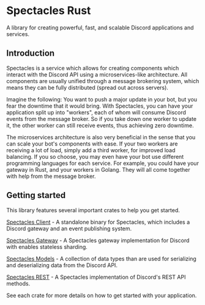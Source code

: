 # Spectacles Rust
A library for creating powerful, fast, and scalable Discord applications and services.


## Introduction
Spectacles is a service which allows for creating components which interact with the Discord API using a microservices-like architecture.
All components are usually unified through a message brokering system, which means they can be fully distributed (spread out across servers).

Imagine the following: You want to push a major update in your bot, but you fear the downtime that it would bring. With Spectacles, you can have your application split up into "workers", each of whom will consume Discord events from the message broker. So if you take down one worker to update it, the other worker can still receive events, thus achieving zero downtime.

The microservices architecture is also very beneficial in the sense that you can scale your bot's components with ease. If your two workers are receiving a lot of load, simply add a third worker, for improved load balancing.
If you so choose, you may even have your bot use different programming languages for each service. For example, you could have your gateway in Rust, and your workers in Golang. They will all come together with help from the message broker.

## Getting started
This library features several important crates to help you get started.

[Spectacles Client](client/) - A standalone binary for Spectacles, which includes a Discord gateway and an event publishing system.

[Spectacles Gateway](gateway/) - A Spectacles gateway implementation for Discord with enables stateless sharding.

[Spectacles Models](models/) - A collection of data types than are used for serializing and deserializing data from the Discord API.

[Spectacles REST](rest/) - A Spectacles implementation of Discord's REST API methods.

See each crate for more details on how to get started with your application.